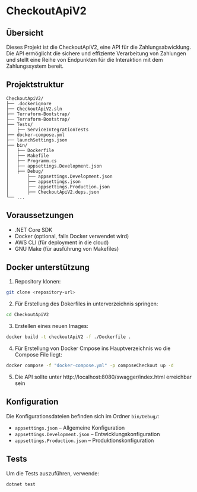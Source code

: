
# CheckoutApiV2

## Übersicht
Dieses Projekt ist die CheckoutApiV2, eine API für die Zahlungsabwicklung. Die API ermöglicht die sichere und effiziente Verarbeitung von Zahlungen und stellt eine Reihe von Endpunkten für die Interaktion mit dem Zahlungssystem bereit.

## Projektstruktur
```
CheckoutApiV2/
├── .dockerignore
├── CheckoutApiV2.sln
├── Terraform-Bootstrap/
├── Terraform-Bootstrap/
├── Tests/
│   ├── ServiceIntegrationTests
├── docker-compose.yml
├── launchSettings.json
├── bin/
│   ├── Dockerfile
│   ├── Makefile
│   ├── Programm.cs
│   ├── appsettings.Development.json
│   ├── Debug/
│       ├── appsettings.Development.json
│       ├── appsettings.json
│       ├── appsettings.Production.json
│       ├── CheckoutApiV2.deps.json
└── ...
```

## Voraussetzungen
- .NET Core SDK
- Docker (optional, falls Docker verwendet wird)
- AWS CLI (für deployment in die cloud)
- GNU Make (für ausführung von Makefiles)


<!-- ## Einrichtung in AWS (leider nicht hin bekommen)
1. Repository klonen:
```bash
git clone <repository-url>
```
2. In das Projektverzeichnis wechseln, wo das Makefile liegt:
```bash
cd CheckoutApiV2
cd CheckoutApiV2
```
3. Anmelden in AWS CLI:
```bash
aws configure
```
4. Terraform Umgebung erstellen:
```bash
make bootstrap
```
5. Basis AWS Umgebung erstellen:
```bash
make deployBase
```
6. Doker Image erstellen und pushen & Services neu starten:
```bash
make restartService
``` -->


## Docker unterstützung
1. Repository klonen:
```bash
git clone <repository-url>
```
2. Für Erstellung des Dokerfiles in unterverzeichnis springen:
```bash
cd CheckoutApiV2
```
3. Erstellen eines neuen Images:
```bash
docker build -t checkoutApiV2 -f ./Dockerfile .
```
4. Für Erstellung von Docker Cmpose ins Hauptverzeichnis wo die Compose File liegt:
```bash
docker compose -f "docker-compose.yml" -p composeCheckout up -d
```
5. Die API sollte unter http://localhost:8080/swagger/index.html erreichbar sein

## Konfiguration
Die Konfigurationsdateien befinden sich im Ordner `bin/Debug/`:
- `appsettings.json` – Allgemeine Konfiguration
- `appsettings.Development.json` – Entwicklungskonfiguration
- `appsettings.Production.json` – Produktionskonfiguration

## Tests
Um die Tests auszuführen, verwende:
```bash
dotnet test
```